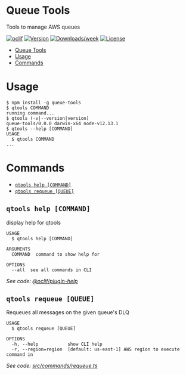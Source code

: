# Queue Tools

Tools to manage AWS queues

[![oclif](https://img.shields.io/badge/cli-oclif-brightgreen.svg)](https://oclif.io)
[![Version](https://img.shields.io/npm/v/queue-tools.svg)](https://npmjs.org/package/queue-tools)
[![Downloads/week](https://img.shields.io/npm/dw/queue-tools.svg)](https://npmjs.org/package/queue-tools)
[![License](https://img.shields.io/npm/l/qtools.svg)](https://github.com/theBenForce/qtools/blob/master/package.json)

<!-- toc -->
* [Queue Tools](#queue-tools)
* [Usage](#usage)
* [Commands](#commands)
<!-- tocstop -->

# Usage

<!-- usage -->
```sh-session
$ npm install -g queue-tools
$ qtools COMMAND
running command...
$ qtools (-v|--version|version)
queue-tools/0.0.0 darwin-x64 node-v12.13.1
$ qtools --help [COMMAND]
USAGE
  $ qtools COMMAND
...
```
<!-- usagestop -->

# Commands

<!-- commands -->
* [`qtools help [COMMAND]`](#qtools-help-command)
* [`qtools requeue [QUEUE]`](#qtools-requeue-queue)

## `qtools help [COMMAND]`

display help for qtools

```
USAGE
  $ qtools help [COMMAND]

ARGUMENTS
  COMMAND  command to show help for

OPTIONS
  --all  see all commands in CLI
```

_See code: [@oclif/plugin-help](https://github.com/oclif/plugin-help/blob/v2.2.3/src/commands/help.ts)_

## `qtools requeue [QUEUE]`

Requeues all messages on the given queue's DLQ

```
USAGE
  $ qtools requeue [QUEUE]

OPTIONS
  -h, --help           show CLI help
  -r, --region=region  [default: us-east-1] AWS region to execute command in
```

_See code: [src/commands/requeue.ts](https://github.com/drg-adaptive/qtools/blob/v0.0.0/src/commands/requeue.ts)_
<!-- commandsstop -->
